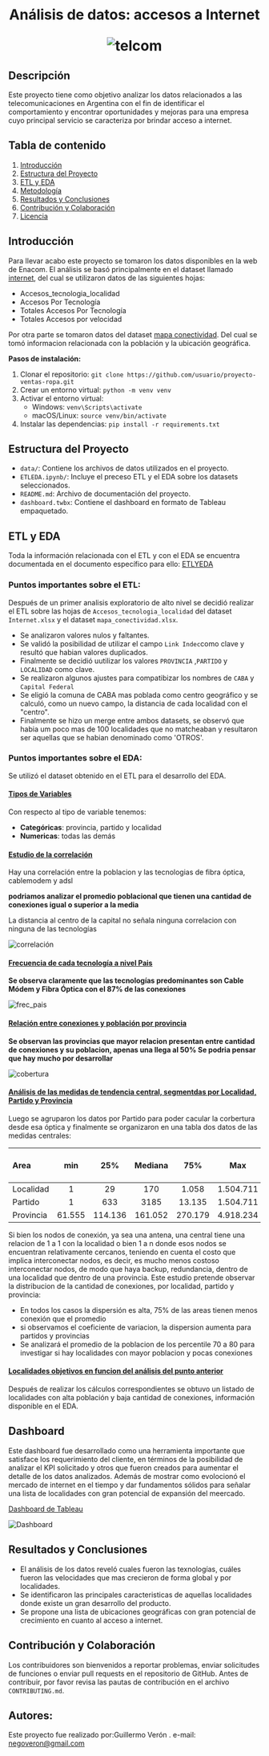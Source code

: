 <h1 align='center'>
<b>Análisis de datos: accesos a Internet</b>

![telcom](./data/telcom.jpeg)
</h1>




## Descripción

Este proyecto tiene como objetivo analizar los datos relacionados a las telecomunicaciones en Argentina con el fin de identificar el comportamiento y encontrar oportunidades y mejoras para una empresa cuyo principal servicio se caracteriza por brindar acceso a internet.

## Tabla de contenido

1. [Introducción](#introducción)
2. [Estructura del Proyecto](#estructura-del-proyecto)
3. [ETL y EDA](#etl-y-eda)
4. [Metodología](#metodología)
5. [Resultados y Conclusiones](#resultados-y-conclusiones)
6. [Contribución y Colaboración](#contribución-y-colaboración)
7. [Licencia](#licencia)

## Introducción

Para llevar acabo este proyecto se tomaron los datos disponibles en la web de Enacom. El análisis se basó principalmente en el dataset llamado [internet](https://indicadores.enacom.gob.ar/Files/Datos_Abiertos/Internet.xlsx), del cual se utilizaron datos de las siguientes hojas:

- Accesos_tecnologia_localidad
- Accesos Por Tecnología
- Totales Accesos Por Tecnología
- Totales Accesos por velocidad

Por otra parte se tomaron datos del dataset [mapa conectividad](https://indicadores.enacom.gob.ar/Files/Datos_Abiertos/mapa_conectividad.xlsx). Del cual se tomó informacion relacionada con la población y la ubicación geográfica.

**Pasos de instalación:**

1. Clonar el repositorio: `git clone https://github.com/usuario/proyecto-ventas-ropa.git`
2. Crear un entorno virtual: `python -m venv venv`
3. Activar el entorno virtual:
   - Windows: `venv\Scripts\activate`
   - macOS/Linux: `source venv/bin/activate`
4. Instalar las dependencias: `pip install -r requirements.txt`

## Estructura del Proyecto

- `data/`: Contiene los archivos de datos utilizados en el proyecto.
- `ETLEDA.ipynb/`: Incluye el preceso ETL y el EDA sobre los datasets seleccionados.
- `README.md`: Archivo de documentación del proyecto.
- `dashboard.twbx`: Contiene el dashboard en formato de Tableau empaquetado.

## ETL y EDA

Toda la información relacionada con el ETL y con el EDA se encuentra documentada en el documento específico para ello: [ETLYEDA](./ETLEDA.ipynb)

### Puntos importantes sobre el ETL:

Después de un primer analisis exploratorio de alto nivel se decidió realizar el ETL sobre las hojas de `Accesos_tecnologia_localidad` del dataset `Internet.xlsx` y el dataset `mapa_conectividad.xlsx`.

- Se analizaron valores nulos y faltantes.
- Se validó la posibilidad de utilizar el campo `Link Indec`como clave y resultó que habian valores duplicados.
- Finalmente se decidió uutilizar los valores `PROVINCIA` ,`PARTIDO` y `LOCALIDAD` como clave.
- Se realizaron algunos ajustes para compatibizar los nombres de `CABA` y  `Capital Federal`
- Se eligió la comuna de CABA mas poblada como centro geográfico y se calculó, como un nuevo campo, la distancia de cada localidad con el "centro".
- Finalmente se hizo un merge entre ambos datasets, se observó que habia um poco mas de 100 localidades que no matcheaban y resultaron ser aquellas que se habian denominado como 'OTROS'.

### Puntos importantes sobre el EDA:

Se utilizó el dataset obtenido en el ETL para el desarrollo del EDA.

#### <u>Tipos de Variables</u>

Con respecto al tipo de variable tenemos:

* **Categóricas**: provincia, partido y localidad
* **Numericas**: todas las demás

#### <u>Estudio de la correlación</u>

Hay una correlación entre la poblacion y las tecnologias de fibra óptica, cablemodem y adsl

**podriamos analizar el promedio poblacional que tienen una cantidad de conexiones igual o superior a la media**

La distancia al centro de la capital no señala ninguna correlacion con ninguna de las tecnologías

![correlación](./data/corr.png)

#### <u>Frecuencia de cada tecnología a nivel Pais</u>

**Se observa claramente que las tecnologías predominantes son Cable Módem y Fibra Óptica con el 87% de las conexiones**

![frec_pais](./data/frec_pais.png)

#### <u>Relación entre conexiones y población por provincia</u>

**Se observan las provincias que mayor relacion presentan entre cantidad de conexiones y su poblacion, apenas una llega al 50% Se podria pensar que hay mucho por desarrollar**

![cobertura](./data/cobertura.png)

#### <u>Análisis de las medidas de tendencia central, segmentdas por Localidad, Partido y Provincia</u>

Luego se agruparon los datos por Partido para poder cacular la corbertura desde esa óptica y finalmente se organizaron en una tabla dos datos de las medidas centrales:


| Area      |  min  |   25%   | Mediana |   75%   | Max       | Promedio |  Moda  | Desvío E. | Coef. Var (%) |
| :---------- | :------: | :-------: | :-------: | :-------: | ----------- | ---------- | :------: | :----------: | :-------------: |
| Localidad |   1   |   29   |   170   |  1.058  | 1.504.711 | 3890     |   1   |   32.370   |      12      |
| Partido   |   1   |   633   |  3185  | 13.135 | 1.504.711 | 22.472   |   4   |   81.741   |      27      |
| Provincia | 61.555 | 114.136 | 161.052 | 270.179 | 4.918.234 | 478.486  | 61.555 | 1.011.385 |      47      |

Si bien los nodos de conexión, ya sea una antena, una central tiene una relacion de 1 a 1 con la localidad o bien 1 a n donde esos nodos se encuentran  relativamente cercanos, teniendo en cuenta el costo que implica interconectar nodos, es decir, es mucho menos costoso interconectar nodos, de modo que haya backup, redundancia, dentro de una localidad que dentro de una provincia. Este estudio pretende observar la distribucion de la cantidad de conexiones, por localidad, partido y provincia:

* En todos los casos la dispersión es alta, 75% de las areas tienen menos conexión que el promedio
* si observamos el coeficiente de variacion, la dispersion aumenta para partidos y provincias
* Se analizará el promedio de la poblacion de los percentile 70 a 80 para investigar si hay localidades con mayor poblacion y pocas conexiones

#### <u>Localidades objetivos en funcion del análisis del punto anterior</u>

Después de realizar los cálculos correspondientes se obtuvo un listado de localidades con alta población y baja cantidad de conexiones, información disponible en el EDA.

## Dashboard

Este dashboard  fue desarrollado como una herramienta importante que satisface los requerimiento del cliente, en términos de la posibilidad de analizar el KPI solicitado y otros que fueron creados para aumentar el detalle de los datos analizados. Además de mostrar como evolocionó el mercado de internet en el tiempo y dar fundamentos sólidos para señalar una lista de localidades con gran potencial de expansión del meercado.

[Dashboard de Tableau](./data/dashboard.twbx)

![Dashboard](./data/dashboard.png)

## Resultados y Conclusiones

- El análisis de los datos reveló cuales fueron las texnologías, cuáles fueron las velocidades que mas crecieron de forma global y por localidades.
- Se identificaron las principales caracteristicas de aquellas localidades donde existe un gran desarrollo del producto.
- Se propone una lista de ubicaciones geográficas con gran potencial de crecimiento en cuanto al acceso a internet.

## Contribución y Colaboración

Los contribuidores son bienvenidos a reportar problemas, enviar solicitudes de funciones o enviar pull requests en el repositorio de GitHub. Antes de contribuir, por favor revisa las pautas de contribución en el archivo `CONTRIBUTING.md`.

## Autores:

Este proyecto fue realizado por:Guillermo Verón .
e-mail: [negoveron@gmail.com](mailto://negoveron@gmail.com)
